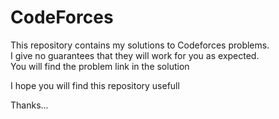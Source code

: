# CodeForces
This repository contains my solutions to Codeforces problems. <br>
I give no guarantees that they will work for you as expected.<br>
You will find the problem link in the solution<br>

I hope you will find this repository usefull<br>

Thanks...



